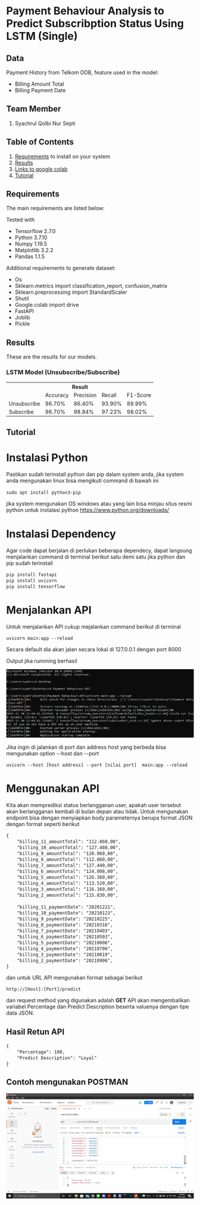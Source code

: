# Payment Behaviour Analysis to Predict Subscribption Status Using LSTM (Single)

## Data
Payment History from Telkom DDB, feature used in the model:
* Billing Amount Total
* Billing Payment Date

## Team Member
1. Syachrul Qolbi Nur Septi

## Table of Contents
1. [Requirements](#requirements) to install on your system
2. [Results](#results)
3. [Links to google colab](https://colab.research.google.com/drive/17Ews_Ol0RjeU69ewKKElYorFSuWymRtb?usp=sharing)
4. [Tutorial](#tutorial)

## Requirements

The main requirements are listed below:

Tested with 
* Tensorflow 2.7.0
* Python 3.7.10
* Numpy 1.19.5
* Matplotlib 3.2.2
* Pandas 1.1.5

Additional requirements to generate dataset:

* Os
* Sklearn.metrics import classification_report, confusion_matrix
* Sklearn.preprocessing import StandardScaler
* Shutil
* Google.colab import drive
* FastAPI
* Joblib
* Pickle


## Results
These are the results for our models.

### LSTM Model (Unsubscribe/Subscribe)
<div class="tg-wrap"><table class="tg">
  <tr>
    <th class="tg-7btt" colspan="6">Result</th>
  </tr>
  <tr>
    <td class="tg-7btt"></td>
    <td class="tg-7btt">Accuracy</td>
    <td class="tg-7btt">Precision</td>
    <td class="tg-7btt">Recall</td>
    <td class="tg-7btt">F1-Score</td>
  </tr>
  <tr>
    <td class="tg-c3ow">Unsubscribe</td>
    <td class="tg-c3ow">96.70%</td>
    <td class="tg-c3ow">86.40%</td>
    <td class="tg-c3ow">93.90%</td>
    <td class="tg-c3ow">89.99%</td>
  </tr>
  <tr>
    <td class="tg-c3ow">Subscribe</td>
    <td class="tg-c3ow">96.70%</td>
    <td class="tg-c3ow">98.84%</td>
    <td class="tg-c3ow">97.23%</td>
    <td class="tg-c3ow">98.02%</td>
  </tr>
</table></div>

## Tutorial
# Instalasi Python

Pastikan sudah terinstall python dan pip dalam system anda, jika system anda mengunakan linux bisa mengikuti command di bawah ini

`
sudo apt install python3-pip
`

jika system mengunakan OS windows atau yang lain bisa minjau situs resmi python untuk instalasi python https://www.python.org/downloads/

# Instalasi Dependency 
Agar code dapat berjalan di perlukan beberapa dependecy, dapat langsung menjalankan command di terminal berikut satu demi satu jika python dan pip sudah terinstall

```
pip install fastapi
pip install uvicorn
pip install tensorflow
```

# Menjalankan API
Untuk menjalankan API cukup mejalankan command berikut di terminal
```
uvicorn main:app --reload
```
Secara default dia akan jalan secara lokal di 127.0.0.1 dengan port 8000 

Output jika runnning berhasil

![image](/Images/Output_Uvicorn.png) 

Jika ingin di jalankan di port dan address host yang berbeda bisa mengunakan option --host dan --port
```
uvicorn --host [host address] --port [nilai port]  main:app --reload 
```

# Menggunakan API
Kita akan memprediksi status berlangganan user, apakah user tersebut akan berlangganan kembali di bulan depan atau tidak. Untuk mengunakan endpoint bisa dengan menyiapkan body parameternya berupa format JSON dengan format seperti berikut

```
{
    "billing_11_amountTotal": "112.860,00",
    "billing_10_amountTotal": "127.480,00",
    "billing_9_amountTotal": "120.060,00",
    "billing_8_amountTotal": "112.860,00",
    "billing_7_amountTotal": "127.440,00",
    "billing_6_amountTotal": "124.008,00",
    "billing_5_amountTotal": "126.360,00",
    "billing_4_amountTotal": "113.520,00",
    "billing_3_amountTotal": "116.160,00",
    "billing_2_amountTotal": "115.830,00",

    "billing_11_paymentDate": "20201221",
    "billing_10_paymentDate": "20210123",
    "billing_9_paymentDate": "20210225",
    "billing_8_paymentDate": "20210316",
    "billing_7_paymentDate": "20210403",
    "billing_6_paymentDate": "20210503",
    "billing_5_paymentDate": "20210606",
    "billing_4_paymentDate": "20210706",
    "billing_3_paymentDate": "20210819",
    "billing_2_paymentDate": "20210906",
}
```
dan untuk URL API mengunakan format sebagai berikut
```
http://[Host]:[Port]/predict
```
dan request method yang digunakan adalah **GET** 
API akan mengembalikan variabel Percentage dan Predict Description beserta valuenya dengan tipe data JSON.

## Hasil Retun API
```
{
    "Percentage": 100,
    "Predict Description": "Loyal"
}
```
## Contoh mengunakan POSTMAN
![image](/Images/Contoh_Postman.png)
